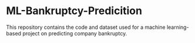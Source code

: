 # ML-Bankruptcy-Predicition
This repository contains the code and dataset used for a machine learning-based project on predicting company bankruptcy. 
